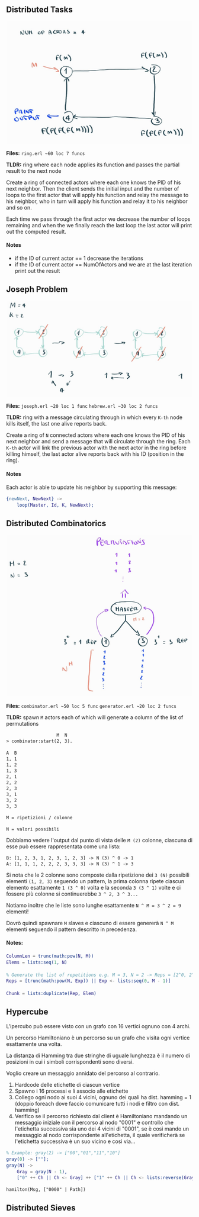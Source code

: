 ## Distributed Tasks

![](diagrams/distributedTasks.jpg)

**Files:** `ring.erl ~60 loc 7 funcs`

**TLDR:** ring where each node applies its function and passes the partial result to the next node

Create a ring of connected actors where each one knows the PID of his next neighbor. Then the client sends the initial input and the number of loops to the first actor that will apply his function and relay the message to his neighbor, who in turn will apply his function and relay it to his neighbor and so on.

Each time we pass through the first actor we decrease the number of loops remaining and when the we finally reach the last loop the last actor will print out the computed result.

#### Notes
- if the ID of current actor == 1 decrease the iterations
- if the ID of current actor == NumOfActors and we are at the last iteration print out the result

## Joseph Problem

![](diagrams/josephProblem.jpg)

**Files:** `joseph.erl ~20 loc 1 func` `hebrew.erl ~30 loc 2 funcs`

**TLDR:** ring with a message circulating through in which every `K-th` node kills itself, the last one alive reports back.

Create a ring of `N` connected actors where each one knows the PID of his next neighbor and send a message that will circulate through the ring. Each `K-th` actor will link the previous actor with the next actor in the ring before killing himself, the last actor alive reports back with his ID (position in the ring).

#### Notes
Each actor is able to update his neighbor by supporting this message:

```erlang
{newNext, NewNext} ->
    loop(Master, Id, K, NewNext);
```

## Distributed Combinatorics

![](diagrams/distributedCombinatorics.jpg)

**Files:** `combinator.erl ~50 loc 5 func` `generator.erl ~20 loc 2 funcs`

**TLDR:** spawn `M` actors each of which will generate a column of the list of permutations

```
                   M  N
> combinator:start(2, 3).

A  B
1, 1
1, 2
1, 3
2, 1
2, 2
2, 3
3, 1
3, 2
3, 3
```

`M = ripetizioni / colonne`

`N = valori possibili`

Dobbiamo vedere l'output dal punto di vista delle `M (2)` colonne, ciascuna di esse può essere rappresentata come una lista:

```
B: [1, 2, 3, 1, 2, 3, 1, 2, 3] -> N (3) ^ 0 -> 1
A: [1, 1, 1, 2, 2, 2, 3, 3, 3] -> N (3) ^ 1 -> 3
```

Si nota che le 2 colonne sono composte dalla ripetizione dei `3 (N)` possibili elementi `(1, 2, 3)` seguendo un pattern, la prima colonna ripete ciascun elemento esattamente `1 (3 ^ 0)` volta e la seconda `3 (3 ^ 1)` volte e ci fossere più colonne si continuerebbe `3 ^ 2, 3 ^ 3...`

Notiamo inoltre che le liste sono lunghe esattamente `N ^ M = 3 ^ 2 = 9` elementi!

Dovrò quindi spawnare `M` slaves e ciascuno di essere genererà `N ^ M` elementi seguendo il pattern descritto in precedenza.

#### Notes:

```erlang
ColumnLen = trunc(math:pow(N, M))
Elems = lists:seq(1, N)

% Generate the list of repetitions e.g. M = 3, N = 2 -> Reps = [2^0, 2^1, 2^2]
Reps = [trunc(math:pow(N, Exp)) || Exp <- lists:seq(0, M - 1)]

Chunk = lists:duplicate(Rep, Elem)
```

## Hypercube

L'ipercubo può essere visto con un grafo con 16 vertici ognuno con 4 archi.

Un percorso Hamiltoniano è un percorso su un grafo che visita ogni vertice esattamente una volta.

La distanza di Hamming tra due stringhe di uguale lunghezza è il numero di posizioni in cui i simboli corrispondenti sono diversi.

Voglio creare un messaggio annidato del percorso al contrario.

1. Hardcode delle etichette di ciascun vertice
2. Spawno i 16 processi e li associo alle etichette
3. Collego ogni nodo ai suoi 4 vicini, ognuno dei quali ha dist. hamming = 1 (doppio foreach dove faccio comunicare tutti i nodi e filtro con dist. hamming)
4. Verifico se il percorso richiesto dal client è Hamiltoniano mandando un messaggio iniziale con il percorso al nodo "0001" e controllo che l'etichetta successiva sia uno dei 4 vicini di "0001", se è così mando un messaggio al nodo corrispondente all'etichetta, il quale verificherà se l'etichetta successiva è un suo vicino e così via...

```erlang
% Example: gray(2) -> ["00","01","11","10"]
gray(0) -> [""];
gray(N) ->
    Gray = gray(N - 1),
    ["0" ++ Ch || Ch <- Gray] ++ ["1" ++ Ch || Ch <- lists:reverse(Gray)].
```
`hamilton(Msg, ["0000" | Path])`

## Distributed Sieves


